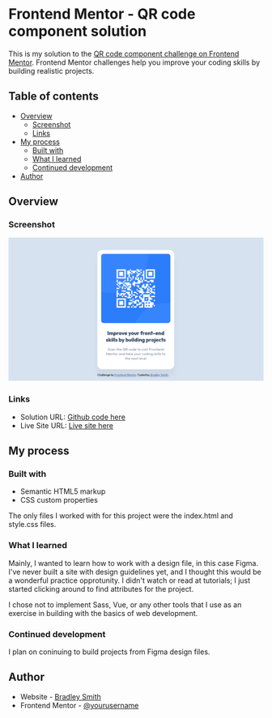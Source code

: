 # Frontend Mentor - QR code component solution

This is my solution to the [QR code component challenge on Frontend
Mentor](https://www.frontendmentor.io/challenges/qr-code-component-iux_sIO_H).
Frontend Mentor challenges help you improve your coding skills by building
realistic projects.

## Table of contents

- [Overview](#overview)
  - [Screenshot](#screenshot)
  - [Links](#links)
- [My process](#my-process)
  - [Built with](#built-with)
  - [What I learned](#what-i-learned)
  - [Continued development](#continued-development)
- [Author](#author)

## Overview

### Screenshot

![screen shot of qr code project](./screenshotQRproject.png)

### Links

- Solution URL: [Github code here](https://github.com/bradleyhop/frontend-mentor-qr-code)
- Live Site URL: [Live site here](https://bradleyhop.github.io/frontend-mentor-qr-code/)

## My process

### Built with

- Semantic HTML5 markup
- CSS custom properties

The only files I worked with for this project were the index.html and style.css
files.

### What I learned

Mainly, I wanted to learn how to work with a design file, in this case Figma.
I've never built a site with design guidelines yet, and I thought this would be
a wonderful practice opprotunity. I didn't watch or read at tutorials; I just
started clicking around to find attributes for the project.

I chose not to implement Sass, Vue, or any other tools that I use as an exercise
in building with the basics of web development.

### Continued development

I plan on coninuing to build projects from Figma design files.


## Author

- Website - [Bradley Smith](https://bradleysmith.tech)
- Frontend Mentor - [@yourusername](https://www.frontendmentor.io/profile/yourusername)
